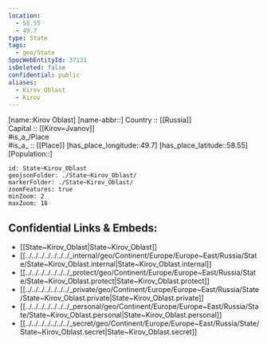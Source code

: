 ```yaml
---
location:
  - 58.55
  - 49.7
type: State
tags:
  - geo/State
SpocWebEntityId: 37131
isDeleted: false
confidential: public
aliases:
  - Kirov Oblast
  - Kirov 
---
```

[name::Kirov Oblast] 
[name-abbr::] 
Country :: [[Russia]]  
Capital :: [[Kirov=Jvanov]]  
#is_a_/Place  
#is_a_ :: [[Place]] 
[has_place_longitude::49.7] 
[has_place_latitude::58.55] 
[Population::] 



```leaflet
id: State~Kirov_Oblast
geojsonFolder: ./State~Kirov_Oblast/
markerFolder: ./State~Kirov_Oblast/
zoomFeatures: true 
minZoom: 2 
maxZoom: 18
```


## Confidential Links & Embeds: 
- [[State~Kirov_Oblast|State~Kirov_Oblast]]  
- [[../../../../../../../_internal/geo/Continent/Europe/Europe~East/Russia/State/State~Kirov_Oblast.internal|State~Kirov_Oblast.internal]] 
- [[../../../../../../../_protect/geo/Continent/Europe/Europe~East/Russia/State/State~Kirov_Oblast.protect|State~Kirov_Oblast.protect]] 
- [[../../../../../../../_private/geo/Continent/Europe/Europe~East/Russia/State/State~Kirov_Oblast.private|State~Kirov_Oblast.private]] 
- [[../../../../../../../_personal/geo/Continent/Europe/Europe~East/Russia/State/State~Kirov_Oblast.personal|State~Kirov_Oblast.personal]] 
- [[../../../../../../../_secret/geo/Continent/Europe/Europe~East/Russia/State/State~Kirov_Oblast.secret|State~Kirov_Oblast.secret]] 
